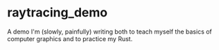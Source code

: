 # raytracing_demo

A demo I'm (slowly, painfully) writing both to teach myself the basics of computer graphics and to practice my Rust.
